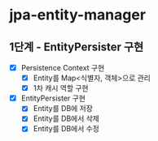 # jpa-entity-manager

## 1단계 - EntityPersister 구현
- [x] Persistence Context 구현
  - [x] Entity를 Map<식별자, 객체>으로 관리
  - [x] 1차 캐시 역할 구현
- [x] EntityPersister 구현
  - [x] Entity를 DB에 저장
  - [x] Entity를 DB에서 삭제
  - [x] Entity를 DB에서 수정
